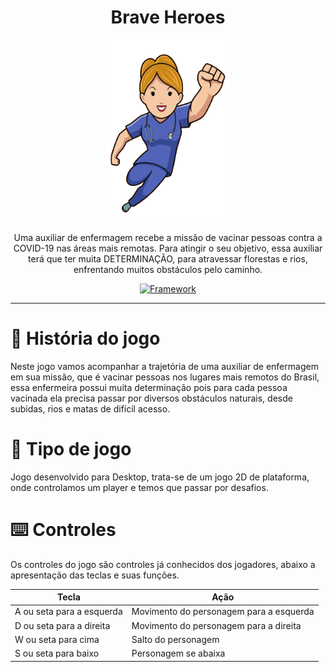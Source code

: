 
<h1 align="center">Brave Heroes</h1>

<p align="center">
  <img src="https://raw.githubusercontent.com/PedroHenriqueDevBR/Brave-Heroes/main/docs/images/brave-heroes-v2.png" width="200" />
</p>

<p align="center">
Uma auxiliar de enfermagem recebe a missão de vacinar pessoas contra a COVID-19 nas áreas mais remotas. Para atingir o seu objetivo, essa auxiliar terá que ter muita DETERMINAÇÃO, para atravessar florestas e rios, enfrentando muitos obstáculos pelo caminho.
</p>

<p align="center">
  
<a href="https://danielsonalencar.itch.io/braveheroes">
  <img alt="Framework" src="https://img.shields.io/badge/itch.io-danielsonalencar.itch.io/braveheroes-blue">
</a>
</p>

<hr>

# :memo: História do jogo

Neste jogo vamos acompanhar a trajetória de uma auxiliar de enfermagem em sua missão, que é vacinar pessoas nos lugares mais remotos do Brasil, essa enfermeira possui muita determinação pois para cada pessoa vacinada ela precisa passar por diversos obstáculos naturais, desde subidas, rios e matas de difícil acesso.

# :dart: Tipo de jogo

Jogo desenvolvido para Desktop, trata-se de um jogo 2D de plataforma, onde controlamos um player e temos que passar por desafios.

# :keyboard: Controles

Os controles do jogo são controles já conhecidos dos jogadores, abaixo a apresentação das teclas e suas funções.

| Tecla                     | Ação                                    |
|---------------------------|-----------------------------------------|
| A ou seta para a esquerda | Movimento do personagem para a esquerda |
| D ou seta para a direita  | Movimento do personagem para a direita  |
| W ou seta para cima       | Salto do personagem                     |
| S ou seta para baixo      | Personagem se abaixa                    |

